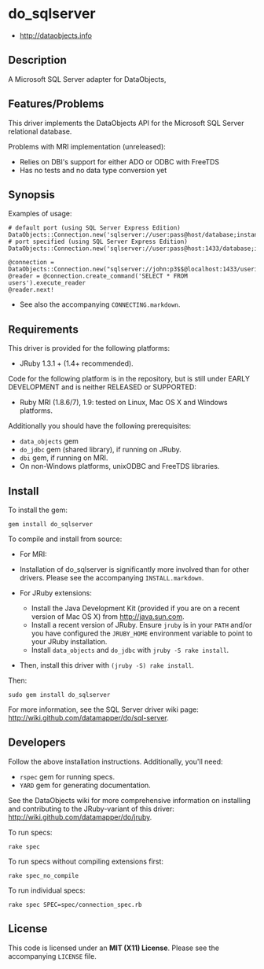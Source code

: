 # do_sqlserver

* <http://dataobjects.info>

## Description

A Microsoft SQL Server adapter for DataObjects,

## Features/Problems

This driver implements the DataObjects API for the Microsoft SQL Server
relational database.

Problems with MRI implementation (unreleased):

* Relies on DBI's support for either ADO or ODBC with FreeTDS
* Has no tests and no data type conversion yet

## Synopsis

Examples of usage:

    # default port (using SQL Server Express Edition)
    DataObjects::Connection.new('sqlserver://user:pass@host/database;instance=SQLEXPRESS')
    # port specified (using SQL Server Express Edition)
    DataObjects::Connection.new('sqlserver://user:pass@host:1433/database;instance=SQLEXPRESS')

    @connection = DataObjects::Connection.new("sqlserver://john:p3$$@localhost:1433/userinfo")
    @reader = @connection.create_command('SELECT * FROM users').execute_reader
    @reader.next!

* See also the accompanying `CONNECTING.markdown`.

## Requirements

This driver is provided for the following platforms:
 * JRuby 1.3.1 + (1.4+ recommended).

Code for the following platform is in the repository, but is still under EARLY
DEVELOPMENT and is neither RELEASED or SUPPORTED:
 * Ruby MRI (1.8.6/7), 1.9: tested on Linux, Mac OS X and Windows platforms.

Additionally you should have the following prerequisites:
 * `data_objects` gem
 * `do_jdbc` gem (shared library), if running on JRuby.
 * `dbi` gem, if running on MRI.
 * On non-Windows platforms, unixODBC and FreeTDS libraries.

## Install

To install the gem:

    gem install do_sqlserver

To compile and install from source:

 * For MRI:
  * Installation of do_sqlserver is significantly more involved than for other
    drivers. Please see the accompanying `INSTALL.markdown`.

 * For JRuby extensions:
   * Install the Java Development Kit (provided if you are
     on a recent version of Mac OS X) from <http://java.sun.com>.
   * Install a recent version of JRuby. Ensure `jruby` is in your `PATH` and/or
     you have configured the `JRUBY_HOME` environment variable to point to your
     JRuby installation.
   * Install `data_objects` and `do_jdbc` with `jruby -S rake install`.

 * Then, install this driver with `(jruby -S) rake install`.

Then:

    sudo gem install do_sqlserver

For more information, see the SQL Server driver wiki page:
<http://wiki.github.com/datamapper/do/sql-server>.

## Developers

Follow the above installation instructions. Additionally, you'll need:
  * `rspec` gem for running specs.
  * `YARD` gem for generating documentation.

See the DataObjects wiki for more comprehensive information on installing and
contributing to the JRuby-variant of this driver:
<http://wiki.github.com/datamapper/do/jruby>.

To run specs:

    rake spec

To run specs without compiling extensions first:

    rake spec_no_compile

To run individual specs:

    rake spec SPEC=spec/connection_spec.rb

## License

This code is licensed under an **MIT (X11) License**. Please see the
accompanying `LICENSE` file.
